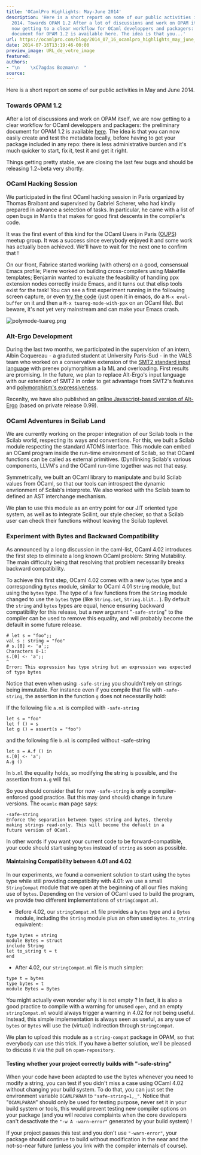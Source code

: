 ```yaml
---
title: 'OCamlPro Highlights: May-June 2014'
description: 'Here is a short report on some of our public activities in May and June
  2014. Towards OPAM 1.2 After a lot of discussions and work on OPAM itself, we are
  now getting to a clear workflow for OCaml developpers and packagers: the preliminary
  document for OPAM 1.2 is available here. The idea is that you...'
url: https://ocamlpro.com/blog/2014_07_16_ocamlpro_highlights_may_june_2014
date: 2014-07-16T13:19:46-00:00
preview_image: URL_de_votre_image
featured:
authors:
- "\n    \xC7agdas Bozman\n  "
source:
---
```


<p>Here is a short report on some of our public activities in May and June 2014.</p>
<h3>Towards OPAM 1.2</h3>
<p>After a lot of discussions and work on OPAM itself, we are now getting to a clear workflow for OCaml developpers and packagers: the preliminary document for OPAM 1.2 is available <a href="https://github.com/AltGr/opam-wiki/blob/1.2/Packaging.md">here</a>. The idea is that you can now easily create and test the metadata locally, before having to get your package included in any repo: there is less administrative burden and it's much quicker to start, fix it, test it and get it right.</p>
<p>Things getting pretty stable, we are closing the last few bugs and should be releasing 1.2~beta very shortly.</p>
<h3>OCaml Hacking Session</h3>
<p>We participated in the first OCaml hacking session in Paris organized by Thomas Braibant and supervised by Gabriel Scherer, who had kindly prepared in advance a selection of tasks. In particular, he came with a list of open bugs in Mantis that makes for good first descents in the compiler's code.</p>
<p>It was the first event of this kind for the OCaml Users in Paris (<a href="https://www.meetup.com/ocaml-paris/">OUPS</a>) meetup group. It was a success since everybody enjoyed it and some work has actually been achieved. We'll have to wait for the next one to confirm that !</p>
<p>On our front, Fabrice started working (with others) on a good, consensual Emacs profile; Pierre worked on building cross-compilers using Makefile templates; Benjamin wanted to evaluate the feasibility of handling ppx extension nodes correctly inside Emacs, and it turns out that elisp tools exist for the task! You can see a first experiment running in the following screen capture, or even <a href="https://files.ocamlpro.com/files/tuareg-mode-with-ppx.el">try the code</a> (just open it in emacs, do a <code>M-x eval-buffer</code> on it and then a <code>M-x tuareg-mode-with-ppx</code> on an OCaml file). But beware, it's not yet very mainstream and can make your Emacs crash.</p>
<p><img src="https://ocamlpro.com/blog/assets/img/screenshot_polymode_tuareg.png" alt="polymode-tuareg.png"/></p>
<h3>Alt-Ergo Development</h3>
<p>During the last two months, we participated in the supervision of an intern, Albin Coquereau - a graduted student at University Paris-Sud - in the VALS team who worked on a conservative extension of the <a href="https://smtlib.cs.uiowa.edu/language.shtml">SMT2 standard input language</a> with prenex polymorphism a la ML and overloading. First results are promising. In the future, we plan to replace Alt-Ergo's input language with our extension of SMT2 in order to get advantage from SMT2's features and <a href="https://www.lri.fr/~conchon/publis/conchon-smt08.pdf">polymorphism's expressiveness</a>.</p>
<p>Recenlty, we have also published an <a href="https://ocamlpro.com/blog/2014_07_15_try_alt_ergo_in_your_browser/">online Javascript-based version of Alt-Ergo</a> (based on private release 0.99).</p>
<h3>OCaml Adventures in Scilab Land</h3>
<p>We are currently working on the proper integration of our Scilab tools in the Scilab world, respecting its ways and conventions. For this, we built a Scilab module respecting the standard ATOMS interface. This module can embed an OCaml program inside the run-time environment of Scilab, so that OCaml functions can be called as external primitives. (Dyn)linking Scilab's various components, LLVM's and the OCaml run-time together was not that easy.</p>
<p>Symmetrically, we built an OCaml library to manipulate and build Scilab values from OCaml, so that our tools can introspect the dynamic envrionment of Scilab's interprete. We also worked with the Scilab team to defined an AST interchange mechanism.</p>
<p>We plan to use this module as an entry point for our JIT oriented type system, as well as to integrate Scilint, our style checker, so that a Scilab user can check their functions without leaving the Scilab toplevel.</p>
<h3>Experiment with Bytes and Backward Compatibility</h3>
<p>As announced by a long discussion in the caml-list, OCaml 4.02 introduces the first step to eliminate a long known OCaml problem: String Mutability. The main difficulty being that resolving that problem necessarilly breaks backward compatibility.</p>
<p>To achieve this first step, OCaml 4.02 comes with a new <code>bytes</code> type and a corresponding <code>Bytes</code> module, similar to OCaml 4.01 <code>String</code> module, but using the <code>bytes</code> type. The type of a few functions from the <code>String</code> module changed to use the <code>bytes</code> type (like <code>String.set</code>, <code>String.blit</code>... ). By default the <code>string</code> and <code>bytes</code> types are equal, hence ensuring backward compatibility for this release, but a new argument &quot;<code>-safe-string</code>&quot; to the compiler can be used to remove this equality, and will probably become the default in some future release.</p>
<pre><code class="language-ocaml"># let s = &quot;foo&quot;;;
val s : string = &quot;foo&quot;
# s.[0] &lt;- 'a';;
Characters 0-1:
s.[0] &lt;- 'a';;
^
Error: This expression has type string but an expression was expected of type bytes
</code></pre>
<p>Notice that even when using <code>-safe-string</code> you shouldn't rely on strings being immutable. For instance even if you compile that file with <code>-safe-string</code>, the assertion in the function <code>g</code> does not necessarilly hold:</p>
<p>If the following file <code>a.ml</code> is compiled with <code>-safe-string</code></p>
<pre><code class="language-ocaml">let s = &quot;foo&quot;
let f () = s
let g () = assert(s = &quot;foo&quot;)
</code></pre>
<p>and the following file <code>b.ml</code> is compiled without -safe-string</p>
<pre><code class="language-ocaml">let s = A.f () in
s.[0] &lt;- 'a';
A.g ()
</code></pre>
<p>In <code>b.ml</code> the equality holds, so modifying the string is possible, and the assertion from <code>A.g</code> will fail.</p>
<p>So you should consider that for now <code>-safe-string</code> is only a compiler-enforced good practice. But this may (and should) change in future versions. The <code>ocamlc</code> man page says:</p>
<pre><code class="language-shell-session">-safe-string
Enforce the separation between types string and bytes, thereby
making strings read-only. This will become the default in a
future version of OCaml.
</code></pre>
<p>In other words if you want your current code to be forward-compatible, your code should start using <code>bytes</code> instead of <code>string</code> as soon as possible.</p>
<h4>Maintaining Compatibility between 4.01 and 4.02</h4>
<p>In our experiments, we found a convenient solution to start using the <code>bytes</code> type while still providing compatibility with 4.01: we use a small <code>StringCompat</code> module that we open at the beginning of all our files making use of <code>bytes</code>. Depending on the version of OCaml used to build the program, we provide two different implementations of <code>stringCompat.ml</code>.</p>
<ul>
<li>Before 4.02, our <code>stringCompat.ml</code> file provides a <code>bytes</code> type and a <code>Bytes</code> module, including the <code>String</code> module plus an often used <code>Bytes.to_string</code> equivalent<code>:</code>
</li>
</ul>
<pre><code class="language-ocaml">type bytes = string
module Bytes = struct
include String
let to_string t = t
end
</code></pre>
<ul>
<li>After 4.02, our <code>stringCompat.ml</code> file is much simpler:
</li>
</ul>
<pre><code class="language-ocaml">type t = bytes
type bytes = t
module Bytes = Bytes
</code></pre>
<p>You might actually even wonder why it is not empty ? In fact, it is also a good practice to compile with a warning for unused <code>open</code>, and an empty <code>stringCompat.ml</code> would always trigger a warning in 4.02 for not being useful. Instead, this simple implementation is always seen as useful, as any use of <code>bytes</code> or <code>Bytes</code> will use the (virtual) indirection through <code>StringCompat</code>.</p>
<p>We plan to upload this module as a <code>string-compat</code> package in OPAM, so that everybody can use this trick. If you have a better solution, we'll be pleased to discuss it via the pull on <code>opam-repository</code>.</p>
<h4>Testing whether your project correctly builds with &quot;-safe-string&quot;</h4>
<p>When your code have been adapted to use the bytes whenever you need to modify a string, you can test if you didn't miss a case using OCaml 4.02 without changing your build system. To do that, you can just set the environment variable <code>OCAMLPARAM</code> to <code>&quot;safe-string=1,_&quot;</code>. Notice that &quot;<code>OCAMLPARAM</code>&quot; should only be used for testing purpose, never set it in your build system or tools, this would prevent testing new compiler options on your package (and you will receive complaints when the core developers can't desactivate the <code>&quot;-w A -warn-error&quot;</code> generated by your build system) !</p>
<p>If your project passes this test and you don't use <code>&quot;-warn-error&quot;</code>, your package should continue to build without modification in the near and the not-so-near future (unless you link with the compiler internals of course).</p>

